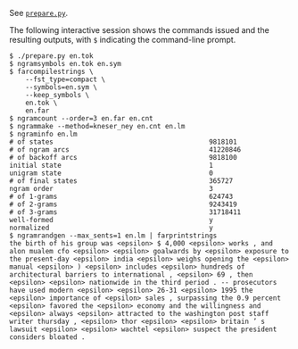 See [`prepare.py`](prepare.py).

The following interactive session shows the commands issued and the resulting
outputs, with `$` indicating the command-line prompt.

    $ ./prepare.py en.tok
    $ ngramsymbols en.tok en.sym
    $ farcompilestrings \
        --fst_type=compact \
        --symbols=en.sym \
        --keep_symbols \
        en.tok \
        en.far
    $ ngramcount --order=3 en.far en.cnt
    $ ngrammake --method=kneser_ney en.cnt en.lm
    $ ngraminfo en.lm
    # of states                                       9818101
    # of ngram arcs                                   41220846
    # of backoff arcs                                 9818100
    initial state                                     1
    unigram state                                     0
    # of final states                                 365727
    ngram order                                       3
    # of 1-grams                                      624743
    # of 2-grams                                      9243419
    # of 3-grams                                      31718411
    well-formed                                       y
    normalized                                        y
    $ ngramrandgen --max_sents=1 en.lm | farprintstrings
    the birth of his group was <epsilon> $ 4,000 <epsilon> works , and alon mualem cfo <epsilon> <epsilon> goalwards by <epsilon> exposure to the present-day <epsilon> india <epsilon> weighs opening the <epsilon> manual <epsilon> ) <epsilon> includes <epsilon> hundreds of architectural barriers to international , <epsilon> 69 , then <epsilon> <epsilon> nationwide in the third period . -- prosecutors have used modern <epsilon> <epsilon> 26-31 <epsilon> 1995 the <epsilon> importance of <epsilon> sales , surpassing the 0.9 percent <epsilon> favored the <epsilon> economy and the willingness and <epsilon> always <epsilon> attracted to the washington post staff writer thursday , <epsilon> thor <epsilon> <epsilon> britain ’ s lawsuit <epsilon> <epsilon> wachtel <epsilon> suspect the president considers bloated .
